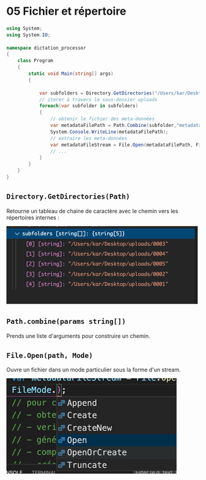 # 05 Fichier et répertoire

```csharp
using System;
using System.IO;

namespace dictation_processor
{
    class Program
    {
        static void Main(string[] args)
        {

            var subfolders = Directory.GetDirectories("/Users/kar/Desktop/uploads");
            // iterer à travers le sous-dossier uploads
            foreach(var subfolder in subfolders)
            {
                // obtenir le fichier des meta-données
                var metadataFilePath = Path.Combine(subfolder,"metadata.json");
                System.Console.WriteLine(metadataFilePath);
                // extraire les meta-données
                var metadataFileStream = File.Open(metadataFilePath, FileMode.Open);
                // ...
            }
        }
    }
}
```

## `Directory.GetDirectories(Path)`

Retourne un tableau de chaine de caractère avec le chemin vers les répertoires internes :

<img src="assets/Screenshot2020-10-18at15.05.11.png" alt="Screenshot 2020-10-18 at 15.05.11" style="zoom:50%;" />

## `Path.combine(params string[])`

Prends une liste d'arguments pour construire un chemin.

## `File.Open(path, Mode)`

Ouvre un fichier dans un mode particulier sous la forme d'un stream.

<img src="assets/Screenshot2020-10-18at15.08.50.png" alt="Screenshot 2020-10-18 at 15.08.50" style="zoom:50%;" />
